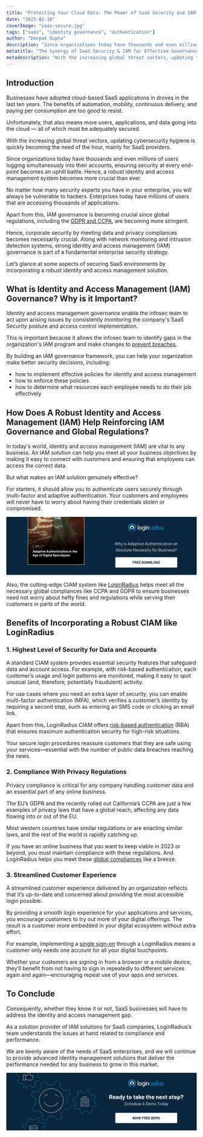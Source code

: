 ```yaml
---
title: "Protecting Your Cloud Data: The Power of SaaS Security and IAM Governance"
date: "2023-02-16"
coverImage: "saas-secure.jpg"
tags: ["saas", "identity governance", "authentication"]
author: "Deepak Gupta"
description: "Since organizations today have thousands and even millions of users logging simultaneously into their accounts, ensuring security at every end-point becomes an uphill battle. Hence, a robust identity and access management system becomes more crucial than ever. Let’s glance at some aspects of securing SaaS environments by incorporating a robust identity and access management solution."
metatitle: "The Synergy of SaaS Security & IAM for Effective Governance"
metadescription: "With the increasing global threat vectors, updating the SaaS security hygiene is becoming crucial. Learn how IAM governance can help."
---
```


## Introduction

Businesses have adopted cloud-based SaaS applications in droves in the last ten years. The benefits of automation, mobility, continuous delivery, and paying per consumption are too good to resist. 

Unfortunately, that also means more users, applications, and data going into the cloud — all of which must be adequately secured. 

With the increasing global threat vectors, updating cybersecurity hygiene is quickly becoming the need of the hour, mainly for SaaS providers. 

Since organizations today have thousands and even millions of users logging simultaneously into their accounts, ensuring security at every end-point becomes an uphill battle. Hence, a robust identity and access management system becomes more crucial than ever. 

No matter how many security experts you have in your enterprise, you will always be vulnerable to hackers. Enterprises today have millions of users that are accessing thousands of applications. 

Apart from this, IAM governance is becoming crucial since global regulations, including the [GDPR and CCPA](https://www.loginradius.com/blog/identity/ccpa-vs-gdpr-the-compliance-war/), are becoming more stringent. 

Hence, corporate security by meeting data and privacy compliances becomes necessarily crucial. Along with network monitoring and intrusion detection systems, strong identity and access management (IAM) governance is part of a fundamental enterprise security strategy.

Let’s glance at some aspects of securing SaaS environments by incorporating a robust identity and access management solution. 

## What is Identity and Access Management (IAM) Governance? Why is it Important? 

Identity and access management governance enable the infosec team to act upon arising issues by consistently monitoring the company's SaaS Security posture and access control implementation. 

This is important because it allows the infosec team to identify gaps in the organization's IAM program and make changes to [prevent breaches](https://www.loginradius.com/blog/identity/how-to-handle-data-breaches/).

By building an IAM governance framework, you can help your organization make better security decisions, including:

* how to implement effective policies for identity and access management
* how to enforce these policies
* how to determine what resources each employee needs to do their job effectively

## How Does A Robust Identity and Access Management (IAM) Help Reinforcing IAM Governance and Global Regulations?

In today's world, identity and access management (IAM) are vital to any business. An IAM solution can help you meet all your business objectives by making it easy to connect with customers and ensuring that employees can access the correct data.

But what makes an IAM solution genuinely effective?

For starters, it should allow you to authenticate users securely through multi-factor and adaptive authentication. Your customers and employees will never have to worry about having their credentials stolen or compromised.

[![EB-Adaptive-auth](EB-Adaptive-auth.png)](https://www.loginradius.com/resource/adaptive-authentication-in-the-age-of-digital-apocalypse/)

Also, the cutting-edge CIAM system like [LoginRadius](https://www.loginradius.com/) helps meet all the necessary global compliances like CCPA and GDPR to ensure businesses need not worry about hefty fines and regulations while serving their customers in parts of the world. 

## Benefits of Incorporating a Robust CIAM like LoginRadius

### 1. Highest Level of Security for Data and Accounts

A standard CIAM system provides essential security features that safeguard data and account access. For example, with risk-based authentication, each customer’s usage and login patterns are monitored, making it easy to spot unusual (and, therefore, potentially fraudulent) activity.

For use cases where you need an extra layer of security, you can enable multi-factor authentication (MFA), which verifies a customer’s identity by requiring a second step, such as entering an SMS code or clicking an email link.

Apart from this, LoginRadius CIAM offers [risk-based authentication](https://blog.loginradius.com/identity/risk-based-authentication/) (RBA) that ensures maximum authentication security for high-risk situations. 

Your secure login procedures reassure customers that they are safe using your services—essential with the number of public data breaches reaching the news.

### 2.  Compliance With Privacy Regulations

Privacy compliance is critical for any company handling customer data and an essential part of any online business. 

The EU’s GDPR and the recently rolled out California’s CCPA are just a few examples of privacy laws that have a global reach, affecting any data flowing into or out of the EU.

Most western countries have similar regulations or are enacting similar laws, and the rest of the world is rapidly catching up.

If you have an online business that you want to keep viable in 2023 or beyond, you must maintain compliance with these regulations. And LoginRadius helps you meet these [global compliances](https://www.loginradius.com/compliances/) like a breeze. 

### 3. Streamlined Customer Experience

A streamlined customer experience delivered by an organization reflects that it’s up-to-date and concerned about providing the most accessible login possible.

By providing a smooth login experience for your applications and services, you encourage customers to try out more of your digital offerings. The result is a customer more embedded in your digital ecosystem without extra effort.

For example, implementing a [single sign-on](https://www.loginradius.com/single-sign-on/) through a LoginRadius means a customer only needs one account for all your digital touchpoints. 

Whether your customers are signing in from a browser or a mobile device, they’ll benefit from not having to sign in repeatedly to different services again and again—encouraging repeat use of your apps and services.

## To Conclude 

Consequently, whether they know it or not, SaaS businesses will have to address the identity and access management gap. 

As a solution provider of IAM solutions for SaaS companies, LoginRadius’s team understands the issues at hand related to compliance and performance. 

We are keenly aware of the needs of SaaS enterprises, and we will continue to provide advanced identity management solutions that deliver the performance needed for any business to grow in this market.

[![book-a-demo-loginradius](../../assets/book-a-demo-loginradius.png)](https://www.loginradius.com/book-a-demo/)